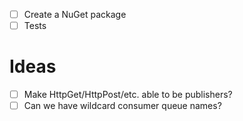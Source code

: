 - [ ] Create a NuGet package
- [ ] Tests

Ideas
=====
- [ ] Make HttpGet/HttpPost/etc. able to be publishers?
- [ ] Can we have wildcard consumer queue names?

